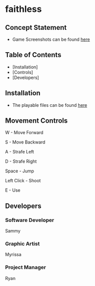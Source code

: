 # faithless

## Concept Statement


- Game Screenshots can be found
[here]()

## Table of Contents

- [Installation]
- [Controls]
- [Developers]

## Installation

- The playable files can be found 
[here]()

## Movement Controls

W - Move Forward

S - Move Backward

A - Strafe Left

D - Strafe Right

Space - Jump

Left Click - Shoot

E - Use

## Developers

### Software Developer

Sammy

### Graphic Artist

Myrissa

### Project Manager

Ryan
